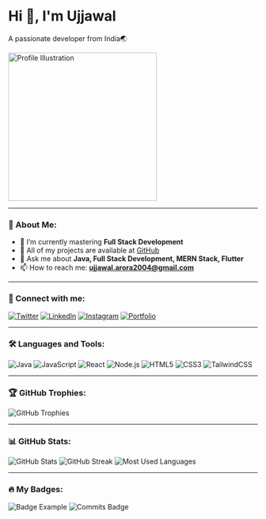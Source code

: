 # Hi 👋, I'm Ujjawal

A passionate developer from India🌏

<img src="https://user-images.githubusercontent.com/your-image-link" alt="Profile Illustration" width="300"/>

---

### 🌱 About Me:
- 🌱 I’m currently mastering **Full Stack Development**
- 🚀 All of my projects are available at [GitHub](https://github.com/ujjawal-Arora)
- 💬 Ask me about **Java, Full Stack Development, MERN Stack, Flutter**
- 📫 How to reach me: **ujjawal.arora2004@gmail.com**

---

### 🔗 Connect with me:
[![Twitter](https://img.shields.io/badge/Twitter-%231DA1F2.svg?style=for-the-badge&logo=Twitter&logoColor=white)](https://x.com/Ujjawal43235783)
[![LinkedIn](https://img.shields.io/badge/LinkedIn-%230077B5.svg?style=for-the-badge&logo=LinkedIn&logoColor=white)](https://www.linkedin.com/in/ujjawalarora13/)
[![Instagram](https://img.shields.io/badge/Instagram-%23E4405F.svg?style=for-the-badge&logo=Instagram&logoColor=white)](https://www.instagram.com/_.ujjawal.13/?next=%2F)
[![Portfolio](https://img.shields.io/badge/Portfolio-%23000000.svg?style=for-the-badge&logo=About.me&logoColor=white)](https://yourportfolio.com)

---

### 🛠️ Languages and Tools:
<p align="left">
    <img src="https://img.shields.io/badge/Java-%23ED8B00.svg?style=for-the-badge&logo=Java&logoColor=white" alt="Java"/>
    <img src="https://img.shields.io/badge/JavaScript-%23F7DF1E.svg?style=for-the-badge&logo=JavaScript&logoColor=black" alt="JavaScript"/>
    <img src="https://img.shields.io/badge/React-%2361DAFB.svg?style=for-the-badge&logo=React&logoColor=black" alt="React"/>
    <img src="https://img.shields.io/badge/Node.js-%23339933.svg?style=for-the-badge&logo=Node.js&logoColor=white" alt="Node.js"/>
    <img src="https://img.shields.io/badge/HTML5-%23E34F26.svg?style=for-the-badge&logo=HTML5&logoColor=white" alt="HTML5"/>
    <img src="https://img.shields.io/badge/CSS3-%231572B6.svg?style=for-the-badge&logo=CSS3&logoColor=white" alt="CSS3"/>
    <img src="https://img.shields.io/badge/TailwindCSS-%2338B2AC.svg?style=for-the-badge&logo=TailwindCSS&logoColor=white" alt="TailwindCSS"/>
    <!-- Add more tools as per your skills -->
</p>

---

### 🏆 GitHub Trophies:
<p align="left">
    <img src="https://github-profile-trophy.vercel.app/?username=yourusername&theme=darkhub" alt="GitHub Trophies"/>
</p>

---

### 📊 GitHub Stats:
<p align="left">
    <img src="https://github-readme-stats.vercel.app/api?username=yourusername&show_icons=true&theme=dark" alt="GitHub Stats"/>
    <img src="https://github-readme-streak-stats.herokuapp.com/?user=yourusername&theme=dark" alt="GitHub Streak"/>
    <img src="https://github-readme-stats.vercel.app/api/top-langs/?username=yourusername&theme=dark&layout=compact" alt="Most Used Languages"/>
</p>

---

### 🔥 My Badges:
<p align="left">
    <!-- Add custom images or markdown badges here -->
    <img src="https://img.shields.io/badge/MultiLanguage-%E2%9C%85-brightgreen" alt="Badge Example"/>
    <img src="https://img.shields.io/badge/Commits-High%20Committer-brightgreen" alt="Commits Badge"/>
    <!-- Continue with other badges -->
</p>
